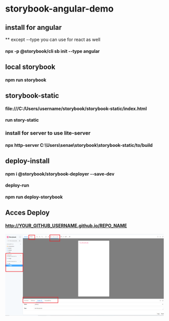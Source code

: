 # storybook-angular-demo

## install for angular

** except --type you can use for react as well
 #### npx -p @storybook/cli sb init --type angular

 ## local storybook
 #### npm run storybook

## storybook-static
#### file:///C:/Users/username/storybook/storybook-static/index.html
#### run story-static
### install for server to use lite-server
#### npx http-server C:\Users\senae\storybook\storybook-static/to/build
 
## deploy-install
#### npm i @storybook/storybook-deployer --save-dev
#### deploy-run
#### npm run deploy-storybook
  
## Acces Deploy 
#### http://YOUR_GITHUB_USERNAME.github.io/REPO_NAME
 
 ![](src\assets\overview-storybook.png)
